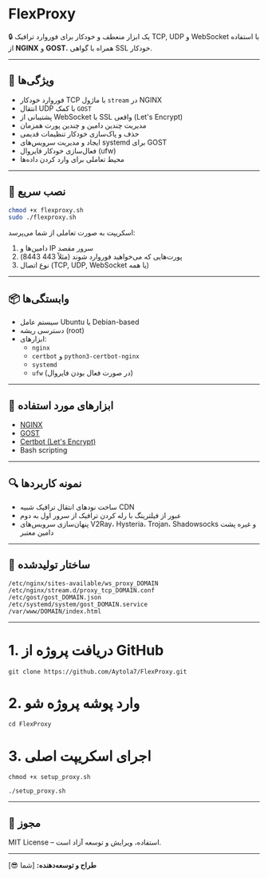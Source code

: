 # FlexProxy

🔒 یک ابزار منعطف و خودکار برای فوروارد ترافیک TCP, UDP و WebSocket با استفاده از **NGINX** و **GOST**، همراه با گواهی SSL خودکار.

---

## 🎯 ویژگی‌ها

- فوروارد خودکار TCP با ماژول `stream` در NGINX  
- انتقال UDP با کمک `GOST`  
- پشتیبانی از WebSocket با SSL واقعی (Let's Encrypt)  
- مدیریت چندین دامین و چندین پورت همزمان  
- حذف و پاک‌سازی خودکار تنظیمات قدیمی  
- ایجاد و مدیریت سرویس‌های systemd برای GOST  
- فعال‌سازی خودکار فایروال (ufw)  
- محیط تعاملی برای وارد کردن داده‌ها

---

## 🚀 نصب سریع

```bash
chmod +x flexproxy.sh
sudo ./flexproxy.sh
```

اسکریپت به صورت تعاملی از شما می‌پرسد:

1. دامین‌ها و IP سرور مقصد
2. پورت‌هایی که می‌خواهید فوروارد شوند (مثلاً 443 8443)
3. نوع اتصال (TCP, UDP, WebSocket یا همه)

---

## 📦 وابستگی‌ها

- سیستم عامل Ubuntu یا Debian-based  
- دسترسی ریشه (root)  
- ابزارهای:
  - `nginx`
  - `certbot` و `python3-certbot-nginx`
  - `systemd`
  - `ufw` (در صورت فعال بودن فایروال)

---

## 🧱 ابزارهای مورد استفاده

- [NGINX](https://nginx.org/)
- [GOST](https://github.com/go-gost/gost)
- [Certbot (Let's Encrypt)](https://certbot.eff.org/)
- Bash scripting

---

## 🔍 نمونه کاربردها

- ساخت نودهای انتقال ترافیک شبیه CDN  
- عبور از فیلترینگ با رله کردن ترافیک از سرور اول به دوم  
- پنهان‌سازی سرویس‌های V2Ray، Hysteria، Trojan، Shadowsocks و غیره پشت دامین معتبر

---

## 📂 ساختار تولیدشده

```text
/etc/nginx/sites-available/ws_proxy_DOMAIN
/etc/nginx/stream.d/proxy_tcp_DOMAIN.conf
/etc/gost/gost_DOMAIN.json
/etc/systemd/system/gost_DOMAIN.service
/var/www/DOMAIN/index.html
```
---

# 1. دریافت پروژه از GitHub
```
git clone https://github.com/Aytola7/FlexProxy.git
```

# 2. وارد پوشه پروژه شو
```
cd FlexProxy
```

# 3. اجرای اسکریپت اصلی
```
chmod +x setup_proxy.sh
```
```
./setup_proxy.sh
```

---

## 📄 مجوز

MIT License – استفاده، ویرایش و توسعه آزاد است.

---

**طراح و توسعه‌دهنده:** [شما 😎]  
